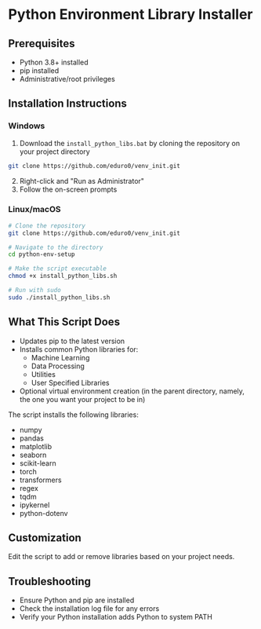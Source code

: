# Python Environment Library Installer

## Prerequisites
- Python 3.8+ installed
- pip installed
- Administrative/root privileges

## Installation Instructions

### Windows
1. Download the `install_python_libs.bat` by cloning the repository on your project directory
```bash
git clone https://github.com/eduro0/venv_init.git
```
2. Right-click and "Run as Administrator"
3. Follow the on-screen prompts

### Linux/macOS
```bash
# Clone the repository
git clone https://github.com/eduro0/venv_init.git

# Navigate to the directory
cd python-env-setup

# Make the script executable
chmod +x install_python_libs.sh

# Run with sudo
sudo ./install_python_libs.sh
```

## What This Script Does
- Updates pip to the latest version
- Installs common Python libraries for:
  - Machine Learning
  - Data Processing
  - Utilities
  - User Specified Libraries
- Optional virtual environment creation (in the parent directory, namely, the one you want your project to be in)

The script installs the following libraries:
- numpy
- pandas
- matplotlib
- seaborn
- scikit-learn
- torch
- transformers
- regex
- tqdm 
- ipykernel 
- python-dotenv

## Customization
Edit the script to add or remove libraries based on your project needs.

## Troubleshooting
- Ensure Python and pip are installed
- Check the installation log file for any errors
- Verify your Python installation adds Python to system PATH

